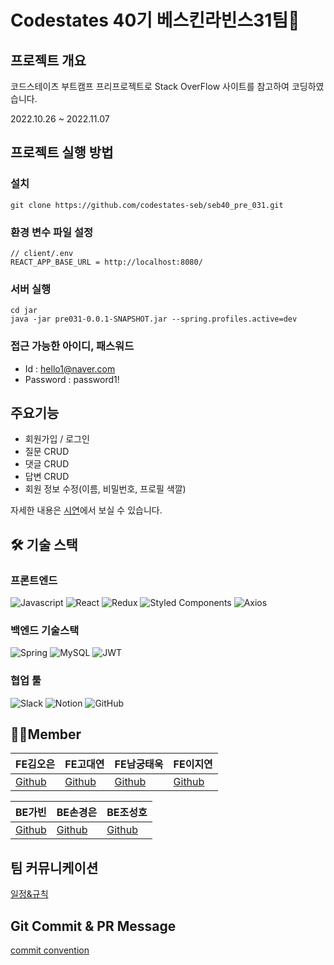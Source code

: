 # Codestates 40기 베스킨라빈스31팀🍨

## 프로젝트 개요

코드스테이츠 부트캠프 프리프로젝트로 Stack OverFlow 사이트를 참고하여 코딩하였습니다.

2022.10.26 ~ 2022.11.07

## 프로젝트 실행 방법

### 설치
```
git clone https://github.com/codestates-seb/seb40_pre_031.git
```

### 환경 변수 파일 설정

```
// client/.env
REACT_APP_BASE_URL = http://localhost:8080/
```

### 서버 실행
```
cd jar
java -jar pre031-0.0.1-SNAPSHOT.jar --spring.profiles.active=dev 
```

### 접근 가능한 아이디, 패스워드
- Id : hello1@naver.com
- Password : password1!

## 주요기능

- 회원가입 / 로그인
- 질문 CRUD 
- 댓글 CRUD
- 답변 CRUD
- 회원 정보 수정(이름, 비밀번호, 프로필 색깔)

자세한 내용은 [시연](https://github.com/codestates-seb/seb40_pre_031/wiki/%EC%8B%9C%EC%97%B0)에서 보실 수 있습니다.

## 🛠 기술 스택

### 프론트엔드 
![Javascript](https://img.shields.io/badge/Javascript-F7DF1E?style=for-the-badge&logo=javascript&logoColor=white)
![React](https://img.shields.io/badge/react-%2320232a.svg?style=for-the-badge&logo=react&logoColor=%2361DAFB)
![Redux](https://img.shields.io/badge/redux-%23593d88.svg?style=for-the-badge&logo=redux&logoColor=white)
![Styled Components](https://img.shields.io/badge/styled--components-DB7093?style=for-the-badge&logo=styled-components&logoColor=white)
![Axios](https://img.shields.io/badge/Axios-5A29E4?style=for-the-badge&logo=axios&logoColor=white)

### 백엔드 기술스택
![Spring](https://img.shields.io/badge/springboot-6DB33F?style=for-the-badge&logo=springboot&logoColor=white)
![MySQL](https://img.shields.io/badge/mysql-%2300f.svg?style=for-the-badge&logo=mysql&logoColor=white)
![JWT](https://img.shields.io/badge/JWT-black?style=for-the-badge&logo=JSON%20web%20tokens)

### 협업 툴
![Slack](https://img.shields.io/badge/Slack-4A154B?style=for-the-badge&logo=slack&logoColor=white)
![Notion](https://img.shields.io/badge/Notion-%23000000.svg?style=for-the-badge&logo=notion&logoColor=white)
![GitHub](https://img.shields.io/badge/github-%23121011.svg?style=for-the-badge&logo=github&logoColor=white)


## 🧑‍💻Member
| FE김오은 | FE고대연 | FE남궁태욱 | FE이지연 |
| --- | --- | --- | --- |
| [Github](https://github.com/dorrion) | [Github](https://github.com/kkdy21?tab=overview&from=2022-10-01&to=2022-10-25) | [Github](https://github.com/waymokorea) | [Github](https://github.com/GitHubJIYEON) | 

| BE가빈 | BE손경은 | BE조성호 |
| --- | --- | --- |
| [Github](https://github.com/Bhinney) | [Github](https://github.com/kexxxon) | [Github](https://github.com/toneofrain) |

## 팀 커뮤니케이션

[일정&규칙](https://github.com/codestates-seb/seb40_pre_031/wiki/%ED%8C%80-%EA%B7%9C%EC%B9%99)

## Git Commit & PR Message

[commit convention](https://github.com/codestates-seb/seb40_pre_031/edit/main/README.md)
